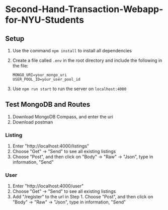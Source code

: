 # Second-Hand-Transaction-Webapp-for-NYU-Students


## Setup
1. Use the command `npm install` to install all dependencies
1. Create a file called `.env` in the root directory and include the following in the file:

    ```
    MONGO_URI=your_mongo_uri
    USER_POOL_ID=your_user_pool_id
    ```

1. Use `npm run start` to run the server on `localhost:4000`

## Test MongoDB and Routes
1. Download MongoDB Compass, and enter the uri
2. Download postman
### Listing
1. Enter "http://localhost:4000/listings"
2. Choose "Get" -> "Send" to see all existing listings
3. Choose "Post", and then click on "Body" -> "Raw" -> "Json", type in information, "Send"
### User
1. Enter "http://localhost:4000/user"
2. Choose "Get" -> "Send" to see all existing listings
3. Add "/register" to the url in Step 1. Choose "Post", and then click on "Body" -> "Raw" -> "Json", type in information, "Send"
